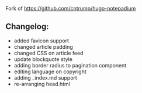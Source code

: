 Fork of https://github.com/cntrump/hugo-notepadium


## Changelog:

- added favicon support
- changed article padding
- changed CSS on article feed
- update blockquote style
- adding border radius to pagination component
- editing language on copyright
- adding _index.md support
- re-arranging head.html